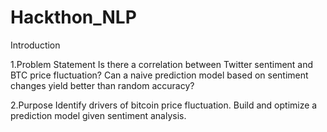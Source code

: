 # Hackthon_NLP

Introduction

1.Problem Statement
Is there a correlation between Twitter sentiment and BTC price fluctuation?
Can a naive prediction model based on sentiment changes yield better than random accuracy?

2.Purpose
Identify drivers of bitcoin price fluctuation. 
Build and optimize a prediction model given sentiment analysis.
